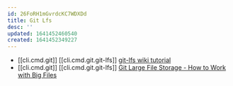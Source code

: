```yaml
---
id: 26FoRH1mGvrdcKC7WDXDd
title: Git Lfs
desc: ''
updated: 1641452460540
created: 1641452349227
---
```


- [[cli.cmd.git]] [[cli.cmd.git.git-lfs]] [git-lfs wiki tutorial](https://github.com/git-lfs/git-lfs/wiki/Tutorial)
- [[cli.cmd.git]] [[cli.cmd.git.git-lfs]] [Git Large File Storage - How to Work with Big Files](https://youtu.be/uLR1RNqJ1Mw)
